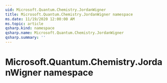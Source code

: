 ```yaml
---
uid: Microsoft.Quantum.Chemistry.JordanWigner
title: Microsoft.Quantum.Chemistry.JordanWigner namespace
ms.date: 11/19/2020 12:00:00 AM
ms.topic: article
qsharp.kind: namespace
qsharp.name: Microsoft.Quantum.Chemistry.JordanWigner
qsharp.summary: ''
---
```


# Microsoft.Quantum.Chemistry.JordanWigner namespace




